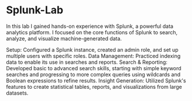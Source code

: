 # Splunk-Lab
In this lab I gained hands-on experience with Splunk, a powerful data analytics platform. 
I focused on the core functions of Splunk to search, analyze, and visualize machine-generated data.

Setup: Configured a Splunk instance, created an admin role, and set up multiple users with specific roles.
Data Management: Practiced indexing data to enable its use in searches and reports.
Search & Reporting: Developed basic to advanced search skills, starting with simple keyword searches and progressing to more complex queries using wildcards and Boolean expressions to refine results.
Insight Generation: Utilized Splunk's features to create statistical tables, reports, and visualizations from large datasets.

